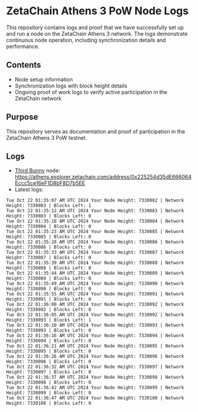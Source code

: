 # ZetaChain Athens 3 PoW Node Logs
This repository contains logs and proof that we have successfully set up and run a node on the ZetaChain Athens 3 network. The logs demonstrate continuous node operation, including synchronization details and performance.

## Contents
- Node setup information
- Synchronization logs with block height details
- Ongoing proof of work logs to verify active participation in the ZetaChain network

## Purpose
This repository serves as documentation and proof of participation in the ZetaChain Athens 3 PoW testnet.

## Logs

- [Third Bunny](https://thirdbunny.xyz/) node: https://athens.explorer.zetachain.com/address/0x225254d35dE666064Eccc5ce16eF1D8bF8D7b5EE
- Latest logs:
```
Tue Oct 22 01:35:07 AM UTC 2024 Your Node Height: 7330082 | Network Height: 7330083 | Blocks Left: 1
Tue Oct 22 01:35:12 AM UTC 2024 Your Node Height: 7330083 | Network Height: 7330083 | Blocks Left: 0
Tue Oct 22 01:35:18 AM UTC 2024 Your Node Height: 7330084 | Network Height: 7330084 | Blocks Left: 0
Tue Oct 22 01:35:23 AM UTC 2024 Your Node Height: 7330085 | Network Height: 7330085 | Blocks Left: 0
Tue Oct 22 01:35:28 AM UTC 2024 Your Node Height: 7330086 | Network Height: 7330086 | Blocks Left: 0
Tue Oct 22 01:35:33 AM UTC 2024 Your Node Height: 7330087 | Network Height: 7330087 | Blocks Left: 0
Tue Oct 22 01:35:39 AM UTC 2024 Your Node Height: 7330088 | Network Height: 7330088 | Blocks Left: 0
Tue Oct 22 01:35:44 AM UTC 2024 Your Node Height: 7330089 | Network Height: 7330089 | Blocks Left: 0
Tue Oct 22 01:35:49 AM UTC 2024 Your Node Height: 7330090 | Network Height: 7330090 | Blocks Left: 0
Tue Oct 22 01:35:55 AM UTC 2024 Your Node Height: 7330091 | Network Height: 7330091 | Blocks Left: 0
Tue Oct 22 01:36:00 AM UTC 2024 Your Node Height: 7330092 | Network Height: 7330092 | Blocks Left: 0
Tue Oct 22 01:36:05 AM UTC 2024 Your Node Height: 7330092 | Network Height: 7330093 | Blocks Left: 1
Tue Oct 22 01:36:10 AM UTC 2024 Your Node Height: 7330093 | Network Height: 7330093 | Blocks Left: 0
Tue Oct 22 01:36:16 AM UTC 2024 Your Node Height: 7330094 | Network Height: 7330094 | Blocks Left: 0
Tue Oct 22 01:36:21 AM UTC 2024 Your Node Height: 7330095 | Network Height: 7330095 | Blocks Left: 0
Tue Oct 22 01:36:26 AM UTC 2024 Your Node Height: 7330096 | Network Height: 7330096 | Blocks Left: 0
Tue Oct 22 01:36:32 AM UTC 2024 Your Node Height: 7330097 | Network Height: 7330097 | Blocks Left: 0
Tue Oct 22 01:36:37 AM UTC 2024 Your Node Height: 7330098 | Network Height: 7330098 | Blocks Left: 0
Tue Oct 22 01:36:42 AM UTC 2024 Your Node Height: 7330099 | Network Height: 7330099 | Blocks Left: 0
Tue Oct 22 01:36:47 AM UTC 2024 Your Node Height: 7330100 | Network Height: 7330100 | Blocks Left: 0
```
